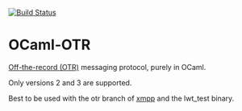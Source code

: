 [![Build Status](https://travis-ci.org/hannesm/ocaml-otr.svg?branch=master)](https://travis-ci.org/hannesm/ocaml-otr)


OCaml-OTR
=========

[Off-the-record (OTR)](https://otr.cypherpunks.ca/) messaging protocol, purely in OCaml.

Only versions 2 and 3 are supported.

Best to be used with the otr branch of [xmpp](http://github.com/hannesm/xmpp) and the lwt_test binary.